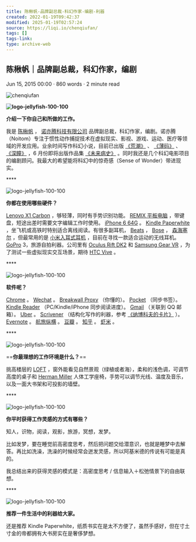 ```yaml
---
title: 陈楸帆-品牌副总裁-科幻作家-编剧-利器
created: 2022-01-19T09:42:37
modified: 2025-01-19T02:57:24
source: https://liqi.io/chenqiufan/
tags: []
tags-link: 
type: archive-web
---
```


## 陈楸帆｜品牌副总裁，科幻作家，编剧

Jun 15, 2015 00:00 · 860 words · 2 minute read

![chenqiufan](https://liqi.io/images/chenqiufan.jpg)

**![logo-jellyfish-100-100](https://liqi.io/images/logo-jellyfish-100-1001.png)**

**介绍一下你自己和所做的工作。**

我是 [陈楸帆](https://weibo.com/scifivan) ， [诺亦腾科技有限公司](https://www.noitom.com/noitom/) 品牌副总裁，科幻作家，编剧。诺亦腾（Noitom）专注于惯性动作捕捉技术在虚拟现实、影视、游戏、运动、医疗等领域的开发应用。业余时间写作科幻小说，目前已出版 [《荒潮》](https://book.douban.com/subject/20501664/) 、 [《薄码》](https://book.douban.com/subject/7051742/) 、 [《深瞳》](https://book.douban.com/subject/1874455/) ，6 月份即将出版作品集 [《未来病史》](https://book.douban.com/subject/26417638/) 。同时我还是几个科幻电影项目的编剧顾问。我最大的希望能将科幻中的惊奇感（Sense of Wonder）带进现实。

\*\*\*\*

![logo-jellyfish-100-100](https://liqi.io/images/logo-jellyfish-100-1001.png)

**你都在使用哪些硬件？**

[Lenovo X1 Carbon](https://shop.lenovo.com/us/en/landingpage/x1-carbon/) ，够轻薄，同时有手势识别功能。 [REMIX 平板电脑](https://www.jide.com/remix) ，带键盘，短途出差时需要文字编辑工作时使用。 [iPhone 6 64G](https://www.apple.com/cn/iphone-6/) 。 [Kindle Paperwhite](https://www.amazon.cn/dp/B00JG8FMO6) ，坐飞机或高铁时特别适合离线阅读。有很多副耳机， [Beats](https://cn.beatsbydre.com/) ， [Bose](https://www.bose.cn/) ， [森海塞尔](https://zh-cn.sennheiser.com/) ，但最常用的是 [小米入耳式耳机](https://www.mi.com/en/headphones/) ，目前在寻找一款适合运动的无线耳机。 [GoPro](https://shop.gopro.com/cameras) 3，旅游自拍利器。公司里有  [Oculus Rift DK2](https://www.oculus.com/dk2/) 和 [Samsung Gear VR](https://www.samsung.com/global/microsite/gearvr/gearvr_features.html) ，为了测试一些虚拟现实交互场景，期待  [HTC Vive](https://www.htcvr.com/tw) 。

\*\*\*\*

![logo-jellyfish-100-100](https://liqi.io/images/logo-jellyfish-100-1001.png)

**软件呢？**

[Chrome](https://www.google.cn/intl/zh-CN/chrome/browser/desktop/index.html) 。 [Wechat](https://weixin.qq.com/) 。 [Breakwall Proxy](https://github.com/suede/breakwall) （你懂的）。 [Pocket](https://getpocket.com/) （同步书签）。 [Kindle Reader](https://www.amazon.cn/gp/digital/fiona/kcp-landing-page?ie=UTF8&ref_=klp_mn) （PC/Kindle/iPhone 同步阅读进度）。 [Gmail](https://mail.google.com/) （关联到 QQ 邮箱）。 [Uber](https://www.uber.com/) 。 [Scrivener](https://www.literatureandlatte.com/scrivener.php) （结构化写作的利器，参考 [《纳博科夫的卡片》](https://mp.weixin.qq.com/s?__biz=MzA3Mjk0MTcyNg==&mid=203909871&idx=1&sn=aa100278597ac0fdb0a5ffdf0e5c0f9c&3rd=MzA3MDU4NTYzMw==&scene=6#rd) ）。 [Evernote](https://www.yinxiang.com/) 。 [航旅纵横](https://www.umetrip.com/mskyweb/about/download.html?hrefParam=cli) 。 [豆瓣](https://liqi.io/chenqiufan/www.douban.com) 。 [知乎](https://liqi.io/chenqiufan/www.zhihu.com) 。 [虾米](https://liqi.io/chenqiufan/www.xiami.com) 。

\*\*\*\*

![logo-jellyfish-100-100](https://liqi.io/images/logo-jellyfish-100-1001.png)

==**你最理想的工作环境是什么？**==

挑高楼层的 [LOFT](https://baike.baidu.com/subview/84078/8332322.htm) ，窗外能看见自然景观（绿植或者海），柔和的浅色调，可调节高度的桌子和 [Herman Miller](https://www.hermanmiller.cn/) 人体工学座椅，手势可以调节光线、温度及音乐，以及一面大书架和可投影的墙壁。

\*\*\*\*

![logo-jellyfish-100-100](https://liqi.io/images/logo-jellyfish-100-1001.png)

**你平时获得工作灵感的方式有哪些？**

知人，识物，阅读，观影，旅游，冥想，发梦。

比如发梦，要在睡觉前高密度思考，然后把问题交给潜意识，也就是睡梦中去解答。再比如洗澡，洗澡的时候经常会迸发灵感，所以阿基米德的传说有可能是真的。

我总结出来的获得灵感的模式是：高密度思考 / 信息输入＋松弛情景下的自由联想。

\*\*\*\*

![logo-jellyfish-100-100](https://liqi.io/images/logo-jellyfish-100-1001.png)

**推荐一件生活中的利器给大家。**

还是推荐 Kindle Paperwhite，纸质书实在是太不方便了，虽然手感好，但在寸土寸金的帝都拥有大书房实在是奢侈梦想。

